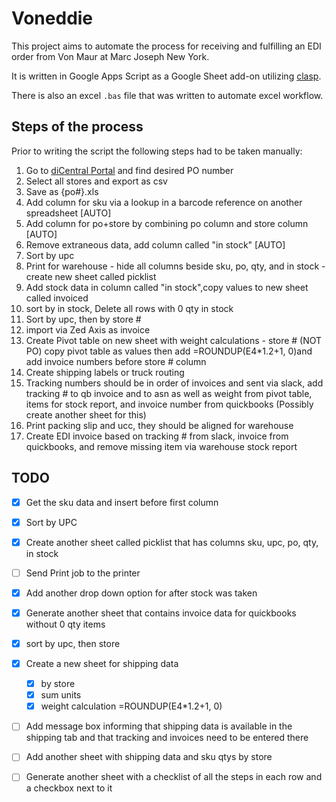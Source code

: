# Voneddie

This project aims to automate the process for receiving and fulfilling an EDI order from Von Maur at Marc Joseph New York.

It is written in Google Apps Script as a Google Sheet add-on utilizing [clasp](https://github.com/google/clasp).

There is also an excel `.bas` file that was written to automate excel workflow.

## Steps of the process

Prior to writing the script the following steps had to be taken manually:
  1. Go to [diCentral Portal](https://diwebc.dicentral.com/Main.aspx) and find desired PO number
  2. Select all stores and export as csv
  3. Save as {po#}.xls
  4. Add column for sku via a lookup in a barcode reference on another spreadsheet [AUTO]
  5. Add column for po+store by combining po column and store column [AUTO]
  6. Remove extraneous data, add column called "in stock"  [AUTO]
  7. Sort by upc
  8. Print for warehouse - hide all columns beside sku, po, qty, and in stock - create new sheet called picklist
  9. Add stock data in column called "in stock",copy values to new sheet called invoiced
  10. sort by in stock, Delete all rows with 0 qty in stock
  11. Sort by upc, then by store #
  12. import via Zed Axis as invoice
  13. Create Pivot table on new sheet with weight calculations - store # (NOT PO) copy pivot table as values then add =ROUNDUP(E4*1.2+1, 0)and add invoice numbers before store # column
  14. Create shipping labels or truck routing
  15. Tracking numbers should be in order of invoices and sent via slack, add tracking # to qb invoice and to asn as well as weight from pivot table, items for stock report, and invoice number from quickbooks (Possibly create another sheet for this)
  16. Print packing slip and ucc, they should be aligned for warehouse
  17. Create EDI invoice based on tracking # from slack, invoice from quickbooks, and remove missing item via warehouse stock report

## TODO

- [x] Get the sku data and insert before first column
- [x] Sort by UPC
- [x] Create another sheet called picklist that has columns sku, upc, po, qty, in stock
- [ ] Send Print job to the printer
- [x] Add another drop down option for after stock was taken
- [x] Generate another sheet that contains invoice data for quickbooks without 0 qty items
- [x] sort by upc, then store
- [x] Create a new sheet for shipping data
  - [x] by store
  - [x] sum units
  - [x] weight calculation =ROUNDUP(E4*1.2+1, 0)
- [ ] Add message box informing that shipping data is available in the shipping tab and that tracking and invoices need to be entered there
- [ ] Add another sheet with shipping data and sku qtys by store
- [ ] Generate another sheet with a checklist of all the steps in each row and a checkbox next to it

